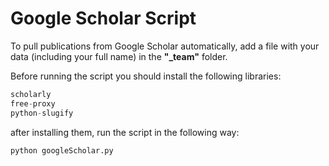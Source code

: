 # Google Scholar Script

To pull publications from Google Scholar automatically, add a file with your data (including your full name) in the **"_team"** folder. 

Before running the script you should install the following libraries:

```python
scholarly
free-proxy
python-slugify
```

after installing them, run the script in the following way:

```console
python googleScholar.py
```

